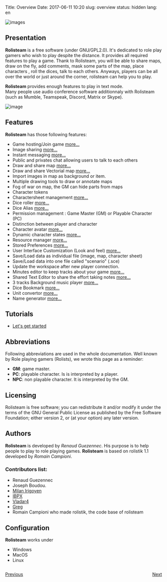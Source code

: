 Title: Overview
Date: 2017-06-11 10:20
slug: overview
status: hidden
lang: en

![images]({static}/images/logo_rolisteam.png)

## Presentation

**Rolisteam** is a free software (under GNU/GPL2.0). It's dedicated to role play gamers who wish to play despite the distance. 
It provides all required features to play a game. 
Thank to Rolisteam, you will be able to share maps, draw on the fly, add comments, mask some parts of the map, place characters , roll the dices, talk to each others. 
Anyways, players can be all over the world or just around the corner, rolisteam can help you to play.

**Rolisteam** provides enough features to play in text mode.  
Many people use audio conference software additionnaly with Rolisteam (such as Mumble, Teamspeak, Discord, Matrix or Skype).

![image]({static}/images/charactersheet2.jpg)

## Features

**Rolisteam** has those following features:

-   Game hosting/Join game [more…]({filename}03_firststeps.md)
-   Image sharing [more…]({filename}15_images.md)
-   Instant messaging [more…]({filename}09_chat.md)
-   Public and privates chat allowing users to talk to each others
-   Draw and share map [more…]({filename}16_maps.md)
-   Draw and share Vectorial map [more…]({filename}17_VectorialMap.md)
-   Import images in map as background or item. 
-   Multiple drawing tools to draw or annotate maps
-   Fog of war on map, the GM can hide parts from maps
-   Character tokens
-   Charactersheet management [more…]({filename}20_charactersheet.md)
-   Dice roller [more…]({filename}05_dice_roller.md)
-   Dice Alias [more…]({filename}22_preferences.md)
-   Permission management : Game Master (GM) or Playable Character (PC)
-   Distinction between player and character
-   Character avatar [more…]({filename}08_connected_players.md)
-   Dynamic character states [more…]({filename}22_preferences.md)
-   Resource manager [more…]({filename}10_resources.md)
-   Stored Preferences [more…]({filename}22_preferences.md)
-   User Interface Customization (Look and feel) [more…]({filename}23_look_and_feel.md)
-   Save/Load data as individual file (image, map, character sheet)
-   Save/Load data into one file called "scenario" (.sce)
-   Update the workspace after new player connection.
-   Minutes editor to keep tracks about your game [more…]({filename}18_minutes_editor.md)
-   Shared Text Editor to share the effort taking notes [more…]({filename}19_sharedNotes.md)
-   3 tracks Background music player [more…]({filename}14_music.md)
-   Dice Bookmark [more…]({filename}13_dicebookmark.md)
-   Unit convertor [more…]({filename}12_unitConverter.md)
-   Name generator [more…]({filename}11_nameGenerator.md)

## Tutorials
*   [Let's get started](http://www.rolisteam.org/tutorial01.html)


## Abbreviations

Following abbreviations are used in the whole documentation. Well known
by Role playing gamers (Rolists), we wrote this page as a reminder:

-   **GM**: game master.
-   **PC**: playable character. Is is interpreted by a player.
-   **NPC**: non playable character. It is interpreted by the GM.

## Licensing

Rolisteam is free software; you can redistribute it and/or modify it
under the terms of the GNU General Public License as published by the
Free Software Foundation; either version 2, or (at your option) any
later version.

## Authors

**Rolisteam** is developed by *Renaud Guezennec*. His purpose is to help people to play to role playing games.
**Rolisteam** is based on rolistik 1.1 developed by *Romain Campioni*.

### Contributors list:

-   Renaud Guezennec
-   Joseph Boudou.
-   [Milan Irigoyen](https://github.com/m-irigoyen)
-   [IBPX](https://github.com/IBPX)
-   [Vladar4](https://github.com/Vladar4)
-   [Greg](https://github.com/g76r)
-   Romain Campioni who made rolistik, the code base of rolisteam


## Configuration

**Rolisteam** works under

-   Windows
-   MacOS
-   Linux


<p style="text-align: left; width:49%; display: inline-block;"><a href="/">Previous</a></p>
<p style="text-align: right; width:50%;  display: inline-block;"><a href="/install.html">Next</a></p>
